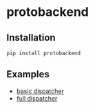 protobackend
=============

Installation
------------

```
pip install protobackend
```

Examples
--------

* [basic dispatcher](example/basic_demo.ipynb)
* [full dispatcher](example/full_demo.ipynb)
